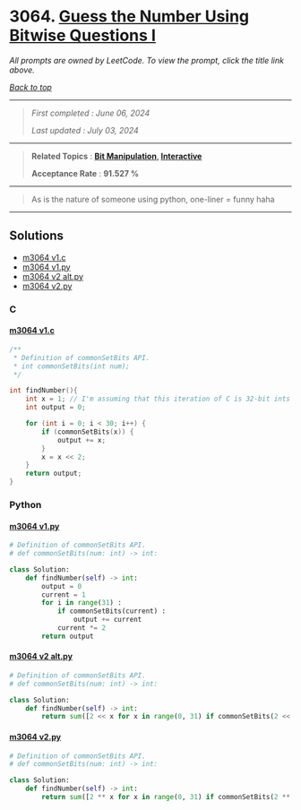 # 3064. [Guess the Number Using Bitwise Questions I](<https://leetcode.com/problems/guess-the-number-using-bitwise-questions-i>)

*All prompts are owned by LeetCode. To view the prompt, click the title link above.*

*[Back to top](<../README.md>)*

------

> *First completed : June 06, 2024*
>
> *Last updated : July 03, 2024*


------

> **Related Topics** : **[Bit Manipulation](<by_topic/Bit Manipulation.md>), [Interactive](<by_topic/Interactive.md>)**
>
> **Acceptance Rate** : **91.527 %**


------

> As is the nature of someone using python, one-liner = funny haha

------

## Solutions

- [m3064 v1.c](<../my-submissions/m3064 v1.c>)
- [m3064 v1.py](<../my-submissions/m3064 v1.py>)
- [m3064 v2 alt.py](<../my-submissions/m3064 v2 alt.py>)
- [m3064 v2.py](<../my-submissions/m3064 v2.py>)
### C
#### [m3064 v1.c](<../my-submissions/m3064 v1.c>)
```C
/** 
 * Definition of commonSetBits API.
 * int commonSetBits(int num);
 */

int findNumber(){
	int x = 1; // I'm assuming that this iteration of C is 32-bit ints
    int output = 0;

    for (int i = 0; i < 30; i++) {
        if (commonSetBits(x)) {
            output += x;
        }
        x = x << 2;
    }
    return output;
}
```

### Python
#### [m3064 v1.py](<../my-submissions/m3064 v1.py>)
```Python
# Definition of commonSetBits API.
# def commonSetBits(num: int) -> int:

class Solution:
    def findNumber(self) -> int:
        output = 0
        current = 1
        for i in range(31) :
            if commonSetBits(current) :
                output += current
            current *= 2
        return output
```

#### [m3064 v2 alt.py](<../my-submissions/m3064 v2 alt.py>)
```Python
# Definition of commonSetBits API.
# def commonSetBits(num: int) -> int:

class Solution:
    def findNumber(self) -> int:
        return sum([2 << x for x in range(0, 31) if commonSetBits(2 << x)]) + commonSetBits(1)
```

#### [m3064 v2.py](<../my-submissions/m3064 v2.py>)
```Python
# Definition of commonSetBits API.
# def commonSetBits(num: int) -> int:

class Solution:
    def findNumber(self) -> int:
        return sum([2 ** x for x in range(0, 31) if commonSetBits(2 ** x)])
```

